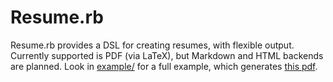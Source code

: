 # Resume.rb

Resume.rb provides a DSL for creating resumes, with flexible
output. Currently supported is PDF (via LaTeX), but Markdown and HTML
backends are planned. Look in
[example/](https://github.com/mwylde/resume.rb/master/example) 
for a full example, which generates 
[this pdf](https://github.com/mwylde/resume.rb/raw/master/example/my_resume.pdf).
